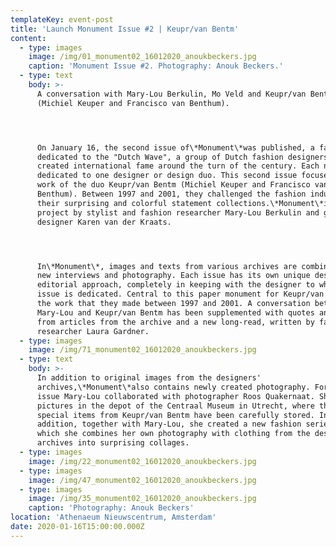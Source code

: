 ```yaml
---
templateKey: event-post
title: 'Launch Monument Issue #2 | Keupr/van Bentm'
content:
  - type: images
    image: /img/01_monument02_16012020_anoukbeckers.jpg
    caption: 'Monument Issue #2. Photography: Anouk Beckers.'
  - type: text
    body: >-
      A conversation with Mary-Lou Berkulin, Mo Veld and Keupr/van Bentm
      (Michiel Keuper and Francisco van Benthum).




      On January 16, the second issue of\*Monument\*was published, a fanzine
      dedicated to the "Dutch Wave", a group of Dutch fashion designers who
      created international fame around the turn of the century. Each number is
      dedicated to one designer or design duo. This second issue focuses on the
      work of the duo Keupr/van Bentm (Michiel Keuper and Francisco van
      Benthum). Between 1997 and 2001, they challenged the fashion industry with
      their surprising and colorful statement collections.\*Monument\*is a
      project by stylist and fashion researcher Mary-Lou Berkulin and graphic
      designer Karen van der Kraats.




      In\*Monument\*, images and texts from various archives are combined with
      new interviews and photography. Each issue has its own unique design and
      editorial approach, completely in keeping with the designer to whom the
      issue is dedicated. Central to this paper monument for Keupr/van Bentm is
      the work that they made between 1997 and 2001. A conversation between
      Mary-Lou and Keupr/van Bentm has been supplemented with quotes and texts
      from articles from the archive and a new long-read, written by fashion
      researcher Laura Gardner.
  - type: images
    image: /img/71_monument02_16012020_anoukbeckers.jpg
  - type: text
    body: >-
      In addition to original images from the designers'
      archives,\*Monument\*also contains newly created photography. For this
      issue Mary-Lou collaborated with photographer Roos Quakernaat. She took
      pictures in the depot of the Centraal Museum in Utrecht, where the most
      special items from Keupr/van Bentm have been carefully stored. In
      addition, together with Mary-Lou, she created a new fashion series in
      which she combines her own photography with clothing from the designers'
      archives into surprising collages.
  - type: images
    image: /img/22_monument02_16012020_anoukbeckers.jpg
  - type: images
    image: /img/47_monument02_16012020_anoukbeckers.jpg
  - type: images
    image: /img/35_monument02_16012020_anoukbeckers.jpg
    caption: 'Photography: Anouk Beckers'
location: 'Athenaeum Nieuwscentrum, Amsterdam'
date: 2020-01-16T15:00:00.000Z
---
```

